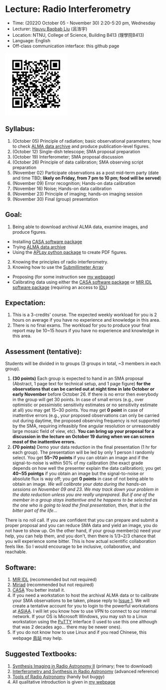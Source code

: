 # Lecture: Radio Interferometry
* Time: (2022O October 05 - November 30) 2:20-5:20 pm, Wednesday
* Lecturer: [Hauyu Baobab Liu](https://baobabyoo.github.io/) (呂浩宇)
* Location: NTNU, College of Science, Building B413 (理學院B413)
* Language: English
* Off-class communication interface: this github page

<img src="./images/Lecture_RadioInterferometry_2022Oct_QR.png" alt="QRcode" width="200px"/>

## Syllabus:
1. (October 05) Principle of radiation; basic observational parameters; how to check [ALMA data archive](https://almascience.nao.ac.jp/aq/) and produce publication-level figures.
2. (October 12) Single-dish telescope; SMA proposal preparation
3. (October 19) Interferometer; SMA proposal discussion
4. (October 26) Principle of data calibration; SMA observing script preparation
5. (November 02) Participate observations as a post mid-term party (date and time TBD; **likely on Friday, from 7 pm to 10 pm; food will be served**)
6. (November 09) Error recognition; Hands-on data calibration
7. (November 16) Noise; Hands-on data calibration
8. (November 23) Principle of imaging; hands-on imaging session
9. (November 30) Final (group) presentation

## Goal:
1. Being able to download archival ALMA data, examine images, and produce figures.
  * Installing [CASA software package](https://casa.nrao.edu/)
  * Trying [ALMA data archive](https://almascience.nao.ac.jp/aq/)
  * Using the [APLpy python package](https://aplpy.github.io/) to create PDF figures.
2. Knowing the principles of radio interferometry.
3. Knowing how to use the [Submillimeter Array](http://sma1.sma.hawaii.edu/)
  * Proposing (for some instruction see [my webpage](https://baobabyoo.github.io/pages/students_topics/UsingTelescope_SMA.html))
  * Calibrating data using either the [CASA software package](https://casa.nrao.edu/) or [MIR IDL software package](https://lweb.cfa.harvard.edu/~cqi/mircook.html) (requiring an access to [IDL](https://www.l3harrisgeospatial.com/docs/idl_programming.html))

## Expectation:
1. This is a 3-credits' course. The expected weekly workload for you is 2 hours on average if you have no experience and knowledge in this area.
2. There is no final exams. The workload for you to produce your final report may be 10~15 hours if you have no experience and knowledge in this area.

## Assessment (tentative):
Students will be divided in to groups (3 groups in total, ~3 members in each group).
1. **(30 points)** Each group is expected to hand in an SMA proposal (Abstract, 1 page text for technical setup, and 1 page figure) **for the observations that can be carried out at night time in late October or early November** before October 26. If there is no error then everybody in the group will get 30 points. In case of small errors (e.g., over optimistic or pessimistic sensitivity estimates or no sensitivity estimate at all) you may get 15~30 points. You may get **0 point** in case of inattentive errors (e.g., your proposed observations can only be carried out during daytime, the proposed observing frequency is not supported by the SMA, requiring infeasibly fine angular resolution or unreasonably large mosaic field of view, etc). **You can bring up your proposal for a discussion in the lecture on October 19 during when we can screen most of the inattentive errors.**
2. **(70 points)** Demo your data reduction in the final presentation (1 hr for each group). The presentation will be led by only 1 person I randomly select. You get **55~70 points** if you can obtain an image and if the signal-to-noise is within 50% of my calibration (the exact grade depends on how well the presenter explain the data calibration); you get **40~55 pointgs** if you obtain an image but the signal-to-noise or absolute flux is way off; you get **0 points** in case of not being able to obtain an image. *We will calibrate your data during the hands-on sessions on November 09 and 23. We may track down your problem in the data reduction unless you are really unprepared. But if one of the member in a group stays inattentive and he happens to be selected as the one who is going to lead the final presentation, then, that is the bitter part of the life...*

There is no roll call. If you are confident that you can prepare and submit a proper proposal and you can reduce SMA data and yield an image, you do not have to show up. On the other hand, if your group member(s) need your help, you can help them, and you don't, then there is 1/3~2/3 chance that you will experience some bitter. This is how actual scientific collaboration feels like. So I would encourage to be inclusive, collaborative, and reachable.

## Software:
1. [MIR IDL](https://lweb.cfa.harvard.edu/~cqi/mircook.html) (recommended but not required)
2. [Miriad](https://lweb.cfa.harvard.edu/sma/miriad/) (recommended but not required)
3. [CASA](https://casa.nrao.edu/) You better install it.
4. If you need a workstation to host the archival ALMA data or to calibrate your SMA observations to be taken, please reply to [Issue 1](https://github.com/baobabyoo/Lecture_RadioInterferometry_2022Oct/issues/1). We will create a tentative account for you to login to the powerful workstations at [ASIAA](http://www.asiaa.sinica.edu.tw/). I will let you know how to use VPN to connect to our internal network. If your OS is Microsoft Windows, you may ssh to a Linux workstation using the [PuTTY](https://www.putty.org/) interface (I used to use this one although that was 2 decades ago... there may be newer ones).
5. If you do not know how to use Linux and if you read Chinese, this webpage  [鳥站](https://linux.vbird.org/linux_basic/redhat6.1/linux_06command.php) may help.

## Suggested Textbooks:
1. [Synthesis Imaging in Radio Astronomy II](https://www.aspbooks.org/a/volumes/table_of_contents/?book_id=292) (primary; free to download)
2. [Interferometry and Synthesis in Radio Astronomy](https://link.springer.com/book/10.1007/978-3-319-44431-4) (advanced reference)
3. [Tools of Radio Astronomy](https://link.springer.com/book/10.1007/978-3-540-85122-6) (handy but buggy)
4. All qualitative introduction is given in [my webpage](https://baobabyoo.github.io/pages/students_topics/AstroBasic_RadioInterferometer.html)
